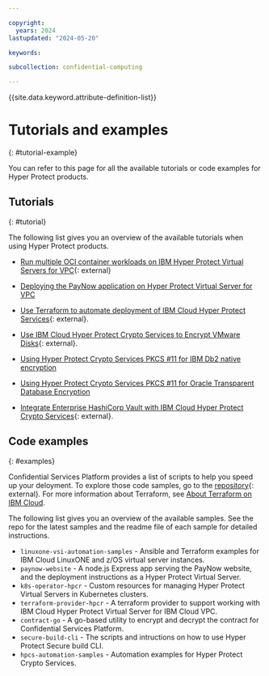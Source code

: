 ```yaml
---

copyright:
  years: 2024
lastupdated: "2024-05-20"

keywords: 

subcollection: confidential-computing

---
```


{{site.data.keyword.attribute-definition-list}}

# Tutorials and examples
{: #tutorial-example}

You can refer to this page for all the available tutorials or code examples for Hyper Protect products.


## Tutorials
{: #tutorial}

The following list gives you an overview of the available tutorials when using Hyper Protect products.

- [Run multiple OCI container workloads on IBM Hyper Protect Virtual Servers for VPC](https://developer.ibm.com/tutorials/awb-run-multiple-oci-container-workloads-on-hpvs-for-vpc/){: external}

- [Deploying the PayNow application on Hyper Protect Virtual Server for VPC](/docs/vpc?topic=vpc-financial-transaction-confidential-computing-on-hyper-protect-virtual-server-for-vpc)

- [Use Terraform to automate deployment of IBM Cloud Hyper Protect Services](https://developer.ibm.com/tutorials/use-terraform-to-automate-deployment-of-ibm-cloud-hyper-protect-services/){: external}.

- [Use IBM Cloud Hyper Protect Crypto Services to Encrypt VMware Disks](https://developer.ibm.com/tutorials/use-hyper-protect-crypto-services-to-encrypt-vmware-disks/){: external}.

- [Using Hyper Protect Crypto Services PKCS #11 for IBM Db2 native encryption](/docs/hs-crypto?topic=hs-crypto-tutorial-db2-pkcs11)

- [Using Hyper Protect Crypto Services PKCS #11 for Oracle Transparent Database Encryption](/docs/hs-crypto?topic=hs-crypto-tutorial-tde-pkcs11)

- [Integrate Enterprise HashiCorp Vault with IBM Cloud Hyper Protect Crypto Services](https://developer.ibm.com/tutorials/integrate-enterprise-vault-ibm-cloud-hyper-protect-crypto-services/){: external}.


## Code examples
{: #examples}

Confidential Services Platform provides a list of scripts to help you speed up your deloyment. To explore those code samples, go to the [repository](https://github.com/ibm-hyper-protect){: external}. For more information about Terraform, see [About Terraform on IBM Cloud](/docs/ibm-cloud-provider-for-terraform?topic=ibm-cloud-provider-for-terraform-about).


The following list gives you an overview of the available samples. See the repo for the latest samples and the readme file of each sample for detailed instructions. 

- `linuxone-vsi-automation-samples` - Ansible and Terraform examples for IBM Cloud LinuxONE and z/OS virtual server instances. 
- `paynow-website` - A node.js Express app serving the PayNow website, and the deployment instructions as a Hyper Protect Virtual Server.
- `k8s-operator-hpcr` - Custom resources for managing Hyper Protect Virtual Servers in Kubernetes clusters.
- `terraform-provider-hpcr` -  A terraform provider to support working with IBM Cloud Hyper Protect Virtual Server for IBM Cloud VPC.
- `contract-go` - A go-based utility to encrypt and decrypt the contract for Confidential Services Platform.
- `secure-build-cli` - The scripts and intructions on how to use Hyper Protect Secure build CLI.
- `hpcs-automation-samples` - Automation examples for Hyper Protect Crypto Services.





